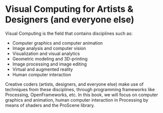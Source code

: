 # Visual Computing for Artists & Designers (and everyone else)

Visual Computing is the field that contains disciplines such as: 
 * Computer graphics and computer animation 
 * Image analysis and computer vision
 * Visualization and visual analytics 
 * Geometric modeling and 3D-printing
 * Image processing and image editing 
 * Virtual and augmented reality
 * Human computer interaction

Creative coders (artists, designers, and everyone else) make use of techniques from these disciplines, through programming frameworks like Processing, OpenFrameworks, etc. In this book, we will focus on computer graphics and animation, human computer interaction in Processing by means of shaders and the ProScene library.

